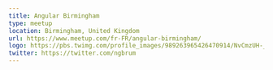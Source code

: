 ```yaml
---
title: Angular Birmingham
type: meetup
location: Birmingham, United Kingdom
url: https://www.meetup.com/fr-FR/angular-birmingham/
logo: https://pbs.twimg.com/profile_images/989263965426470914/NvCmzUH-_400x400.jpg
twitter: https://twitter.com/ngbrum
---
```

